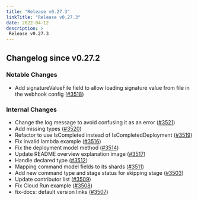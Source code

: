 ```yaml
---
title: "Release v0.27.3"
linkTitle: "Release v0.27.3"
date: 2022-04-12
description: >
 Release v0.27.3
---
```


## Changelog since v0.27.2

### Notable Changes

* Add signatureValueFile field to allow loading signature value from file in the webhook config ([#3518](https://github.com/pipe-cd/pipecd/pull/3518))

### Internal Changes

* Change the log message to avoid confusing it as an error ([#3521](https://github.com/pipe-cd/pipecd/pull/3521))
* Add missing types ([#3520](https://github.com/pipe-cd/pipecd/pull/3520))
* Refactor to use IsCompleted instead of IsCompletedDeployment ([#3519](https://github.com/pipe-cd/pipecd/pull/3519))
* Fix invalid lambda example ([#3516](https://github.com/pipe-cd/pipecd/pull/3516))
* Fix the deployment model method ([#3514](https://github.com/pipe-cd/pipecd/pull/3514))
* Update README overview explanation image ([#3517](https://github.com/pipe-cd/pipecd/pull/3517))
* Handle declared type ([#3512](https://github.com/pipe-cd/pipecd/pull/3512))
* Mapping command model fields to its shards ([#3511](https://github.com/pipe-cd/pipecd/pull/3511))
* Add new command type and stage status for skipping stage ([#3503](https://github.com/pipe-cd/pipecd/pull/3503))
* Update contributor list ([#3509](https://github.com/pipe-cd/pipecd/pull/3509))
* Fix Cloud Run example ([#3508](https://github.com/pipe-cd/pipecd/pull/3508))
* fix-docs: default version links ([#3507](https://github.com/pipe-cd/pipecd/pull/3507))
